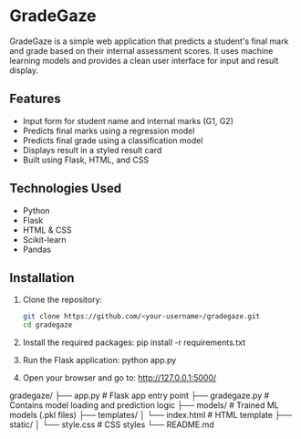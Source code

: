 # GradeGaze

GradeGaze is a simple web application that predicts a student's final mark and grade based on their internal assessment scores. It uses machine learning models and provides a clean user interface for input and result display.

## Features

- Input form for student name and internal marks (G1, G2)
- Predicts final marks using a regression model
- Predicts final grade using a classification model
- Displays result in a styled result card
- Built using Flask, HTML, and CSS

## Technologies Used

- Python
- Flask
- HTML & CSS
- Scikit-learn
- Pandas

## Installation

1. Clone the repository:
   ```bash
   git clone https://github.com/<your-username>/gradegaze.git
   cd gradegaze

   
2. Install the required packages:
    pip install -r requirements.txt

   
3. Run the Flask application:
     python app.py

4. Open your browser and go to:
     http://127.0.0.1:5000/



gradegaze/
├── app.py               # Flask app entry point
├── gradegaze.py         # Contains model loading and prediction logic
├── models/              # Trained ML models (.pkl files)
├── templates/
│   └── index.html       # HTML template
├── static/
│   └── style.css        # CSS styles
└── README.md
